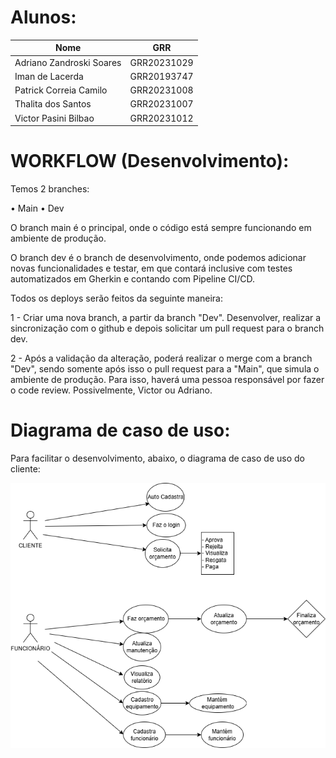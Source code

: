 # Alunos:

<div align="center">

| Nome                     | GRR         |
| ------------------------ | ----------- |
| Adriano Zandroski Soares | GRR20231029 |
| Iman de Lacerda          | GRR20193747 |
| Patrick Correia Camilo   | GRR20231008 |
| Thalita dos Santos       | GRR20231007 |
| Victor Pasini Bilbao     | GRR20231012 |


</div>

# WORKFLOW (Desenvolvimento):

Temos 2 branches:

• Main 
• Dev 

O branch main é o principal, onde o código está sempre funcionando em ambiente de produção. 

O branch dev é o branch de desenvolvimento, onde podemos adicionar novas funcionalidades e testar, em que contará inclusive com testes automatizados em Gherkin e contando com Pipeline CI/CD. 

Todos os deploys serão feitos da seguinte maneira: 

1 - Criar uma nova branch, a partir da branch "Dev". Desenvolver, realizar a sincronização com o github e depois solicitar um pull request para o branch dev. 

2 - Após a validação da alteração, poderá realizar o merge com a branch "Dev", sendo somente após isso o pull request para a "Main", que simula o ambiente de produção. Para isso, haverá uma pessoa responsável por fazer o code review. Possivelmente, Victor ou Adriano.

# Diagrama de caso de uso: 

Para facilitar o desenvolvimento, abaixo, o diagrama de caso de uso do cliente: 

![alt text](image/diagrama.png)